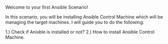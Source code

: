 Welcome to your first Ansible Scenario! 

In this scenario, you will be installing Ansible Control Machine which will be managing the target machines. I will guide you to do the following:

1.) Check if Anisble is installed or not?
2.) How to install Ansible Control Machine.